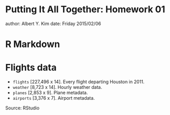 Putting It All Together: Homework 01
========================================================
author: Albert Y. Kim
date: Friday 2015/02/06





R Markdown
========================================================



Flights data
========================================================

* `flights` [227,496 x 14]. Every flight departing Houston in 2011.
* `weather` [8,723 x 14]. Hourly weather data.
* `planes` [2,853 x 9]. Plane metadata.
* `airports` [3,376 x 7]. Airport metadata.

Source: RStudio
